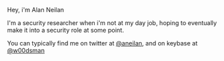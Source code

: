 Hey, i'm Alan Neilan

I'm a security researcher when i'm not at my day job, hoping to eventually make it into a security role at some point.

You can typically find me on twitter at [@aneilan](https://twitter.com/aneilan), and on keybase at [@w00dsman](https://keybase.io/w00dsman)